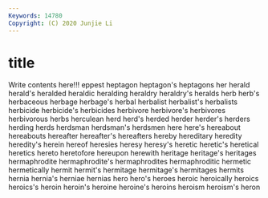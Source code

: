 ```yaml
---
Keywords: 14780
Copyright: (C) 2020 Junjie Li
---
```


# title

Write contents here!!!
eppest
heptagon 
heptagon's 
heptagons 
her 
herald 
herald's 
heralded 
heraldic 
heralding 
heraldry
heraldry's 
heralds 
herb 
herb's 
herbaceous 
herbage 
herbage's 
herbal 
herbalist 
herbalist's
herbalists 
herbicide 
herbicide's 
herbicides 
herbivore 
herbivore's 
herbivores 
herbivorous 
herbs 
herculean
herd 
herd's 
herded 
herder 
herder's 
herders 
herding 
herds 
herdsman 
herdsman's
herdsmen 
here 
here's 
hereabout 
hereabouts 
hereafter 
hereafter's 
hereafters 
hereby 
hereditary
heredity 
heredity's 
herein 
hereof 
heresies 
heresy 
heresy's 
heretic 
heretic's 
heretical
heretics 
hereto 
heretofore 
hereupon 
herewith 
heritage 
heritage's 
heritages 
hermaphrodite 
hermaphrodite's
hermaphrodites 
hermaphroditic 
hermetic 
hermetically 
hermit 
hermit's 
hermitage 
hermitage's 
hermitages 
hermits
hernia 
hernia's 
herniae 
hernias 
hero 
hero's 
heroes 
heroic 
heroically 
heroics
heroics's 
heroin 
heroin's 
heroine 
heroine's 
heroins 
heroism 
heroism's 
heron 
